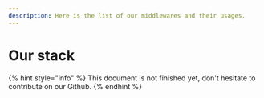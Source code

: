 ```yaml
---
description: Here is the list of our middlewares and their usages.
---
```


# Our stack

{% hint style="info" %}
This document is not finished yet, don't hesitate to contribute on our Github.
{% endhint %}

